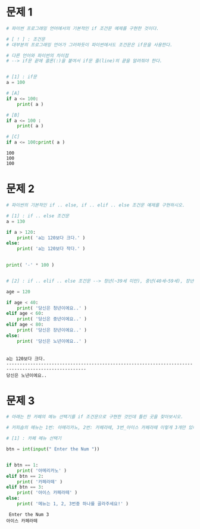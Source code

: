 # 문제 1


```python
# 파이썬 프로그래밍 언어에서의 기본적인 if 조건문 예제를 구현한 것이다.
```


```python
# [ ! ] : 조건문
# 대부분의 프로그래밍 언어가 그러하듯이 파이썬에서도 조건문은 if문을 사용한다.

# 다른 언어와 파이썬의 차이점 
# --> if문 끝에 콜론(:)을 붙여서 if문 줄(line)의 끝을 알려줘야 한다.


# [1] : if문
a = 100

# [A]
if a <= 100:
    print( a )

# [B]
if a <= 100 :
    print( a )

# [C]
if a <= 100:print( a )


```

    100
    100
    100


# 문제 2


```python
# 파이썬의 기본적인 if .. else, if .. elif .. else 조건문 예제를 구현하시오.
```


```python
# [1] : if .. else 조건문
a = 130

if a > 120:
    print( 'a는 120보다 크다.' )
else:
    print( 'a는 120보다 작다.' )

    
print( '-' * 100 )


# [2] : if .. elif .. else 조건문 --> 청년(~39세 미만), 중년(40세~59세), 장년(60세~79세), 노년(80세~)

age = 120

if age < 40:
    print( '당신은 청년이에요..' )
elif age < 60:
    print( '당신은 중년이에요..' )
elif age < 80:
    print( '당신은 장년이에요..' )
else:
    print( '당신은 노년이에요..' )
        
```

    a는 120보다 크다.
    ----------------------------------------------------------------------------------------------------
    당신은 노년이에요..


# 문제 3


```python
# 아래는 한 카페의 메뉴 선택기를 if 조건문으로 구현한 것인데 틀린 곳을 찾아보시오.

# 커피숍의 메뉴는 1번: 아메리카노, 2번: 카페라떼, 3번_아이스 카페라떼 이렇게 3개만 있다고 가정한다.
```


```python
# [1] : 카페 메뉴 선택기

btn = int(input(" Enter the Num "))


if btn == 1:
    print( '아메리카노' )
elif btn == 2:
    print( '카페라떼' )
elif btn == 3:
    print( '아이스 카페라떼' )
else:
    print( '메뉴는 1, 2, 3번중 하나를 골라주세요!' )


```

     Enter the Num 3
    아이스 카페라떼

